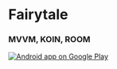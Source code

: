 # Fairytale
### MVVM, KOIN, ROOM

<a href="https://play.google.com/store/apps/details?id=uz.mahmudxon.ferytale">
  <img alt="Android app on Google Play" src="https://developer.android.com/images/brand/en_app_rgb_wo_45.png" />
</a>
